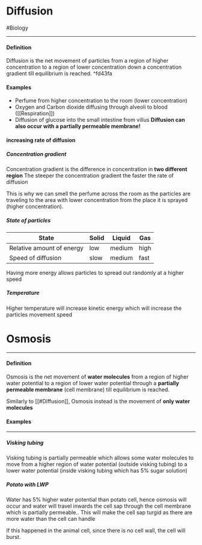 # Diffusion
#Biology 
___

#### Definition
Diffusion is the net movement of particles from a region of higher concentration to a region of lower concentration down a concentration gradient till equilibrium is reached. ^fd43fa

#### Examples
- Perfume from higher concentration to the room (lower concentration)
- Oxygen and Carbon dioxide diffusing through alveoli to blood ([[Respiration]])
- Diffusion of glucose into the small intestine from villus
**Diffusion can also occur with a partially permeable membrane!**

#### increasing rate of diffusion
##### Concentration gradient
Concentration gradient is the difference in concentration in **two different region**
The steeper the concentration gradient the faster the rate of diffusion

This is why we can smell the perfume across the room as the particles are traveling to the area with lower concentration from the place it is sprayed (higher concentration).

##### State of particles
| State                     | Solid | Liquid | Gas  |
| ------------------------- | ----- | ------ | ---- |
| Relative amount of energy | low   | medium | high |
| Speed of diffusion        | slow  | medium | fast | 

Having more energy allows particles to spread out randomly at a higher speed

##### Temperature
Higher temperature will increase kinetic energy which will increase the particles movement speed


# Osmosis
---

#### Definition
Osmosis is the net movement of **water molecules** from a region of higher water potential to a region of lower water potential through  a **partially permeable membrane** (cell membrane) till equilibrium is reached. 

Similarly to [[#Diffusion]], Osmosis instead is the movement of **only water molecules**

#### Examples
___

##### Visking tubing
Visking tubing is partially permeable which allows some water molecules to move from a higher region of water potential (outside visking tubing) to a lower water potential (inside visking tubing which has 5% sugar solution)

##### Potato with LWP

Water has 5% higher water potential than potato cell, hence osmosis will occur and water will travel inwards the cell sap through the cell membrane which is partially permeable.. This will make the cell sap turgid as there are more water than the cell can handle

If this happened in the animal cell, since there is no cell wall, the cell will burst.